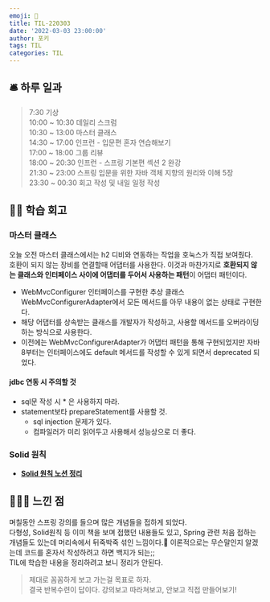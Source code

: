 ```yaml
---
emoji: 📝
title: TIL-220303
date: '2022-03-03 23:00:00'
author: 포키
tags: TIL
categories: TIL
---
```


## 🛎 하루 일과

> 7:30 기상  
> 10:00 ~ 10:30 데일리 스크럼  
> 10:30 ~ 13:00 마스터 클래스  
> 14:30 ~ 17:00 인프런 - 입문편 혼자 연습해보기  
> 17:00 ~ 18:00 그룹 리뷰  
> 18:00 ~ 20:30 인프런 - 스프링 기본편 섹션 2 완강  
> 21:30 ~ 23:00 스프링 입문을 위한 자바 객체 지향의 원리와 이해 5장  
> 23:30 ~ 00:30 회고 작성 및 내일 일정 작성

## 👨‍💻 학습 회고

### 마스터 클래스

오늘 오전 마스터 클래스에서는 h2 디비와 연동하는 작업을 호눅스가 직접 보여줬다.  
호환이 되지 않는 장비를 연결할때 어댑터를 사용한다. 이것과 마찬가지로 **호환되지 않는 클래스와 인터페이스 사이에 어댑터를 두어서 사용하는 패턴**이 어댑터 패턴이다.

- WebMvcConfigurer 인터페이스를 구현한 추상 클래스 WebMvcConfigurerAdapter에서 모든 메서드를 아무 내용이 없는 상태로 구현한다.
- 해당 어댑터를 상속받는 클래스를 개발자가 작성하고, 사용할 메서드를 오버라이딩 하는 방식으로 사용한다.
- 이전에는 WebMvcConfigurerAdapter가 어댑터 패턴을 통해 구현되었지만 자바8부터는 인터페이스에도 default 메서드를 작성할 수 있게 되면서 deprecated 되었다.

#### jdbc 연동 시 주의할 것

- sql문 작성 시 \* 은 사용하지 마라.
- statement보타 prepareStatement를 사용할 것.
  - sql injection 문제가 있다.
  - 컴파일러가 미리 읽어두고 사용해서 성능상으로 더 좋다.

### Solid 원칙

- [**Solid 원칙 노션 정리**](https://kale02.notion.site/S-O-L-I-D-cd2012a72fb64cd38564717de58237a6)

## 🙋🏻‍♂️ 느낀 점

며칠동안 스프링 강의를 들으며 많은 개념들을 접하게 되었다.  
다형성, Solid원칙 등 이미 책을 보며 접했던 내용들도 있고, Spring 관련 처음 접하는 개념들도 있는데 머리속에서 뒤죽박죽 섞인 느낌이다.🤯 이론적으로는 무슨말인지 알겠는데 코드를 혼자서 작성하려고 하면 백지가 되는;;  
TIL에 학습한 내용을 정리하려고 보니 정리가 안된다.

> 제대로 꼼꼼하게 보고 가는걸 목표로 하자.  
> 결국 반복수련이 답이다. 강의보고 따라쳐보고, 안보고 직접 만들어보기!
